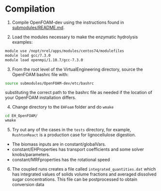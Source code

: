 # Compilation

1. Compile OpenFOAM-dev using the instructions found in [submodules/README.md](../submodules/README.md).

2. Load the modules necessary to make the enzymatic hydrolysis examples:

```bash
module use /nopt/nrel/apps/modules/centos74/modulefiles
module load gcc/7.3.0 
module load openmpi/1.10.7/gcc-7.3.0
```

3. From the root level of the VirtualEngineering directory, source the OpenFOAM bashrc file with:

```bash
source submodules/OpenFOAM-dev/etc/bashrc
```

substituting the correct path to the bashrc file as needed if the location of your OpenFOAM installation differs.

4. Change directory to the `EHFoam` folder and do `wmake`

```bash
cd EH_OpenFOAM/
wmake
```

5. Try out any of the cases in the `tests` directory, for example, `RushtonReact` is a production case for lignocellulose digestion. 

* The biomass inputs are in constant/globalVars. 
* constant/EHProperties has transport coefficients and some solver knobs/parameters. 
* constant/MRFproperties has the rotational speed

6. The coupled runs creates a file called `integrated_quantities.dat` which 
has integrated values of solids volume fractions and averaged dissolved sugar concentrations.
This file can be postprocessed to obtain conversion data
